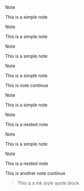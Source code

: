 > [!note]
> This is a simple note

> [!note]
> 
> This is a simple note

> [!note]
>
> This is a simple note
>

> [!note]
>
> This is a simple note
>
> This is note continue
> 

> [!note]
> This is a simple note
> > [!note]
> > This is a nested note

> [!note]
> This is a simple note
> > [!note]
> > This is a nested note
>
> This is another note continue

> This is a mk style quote block
